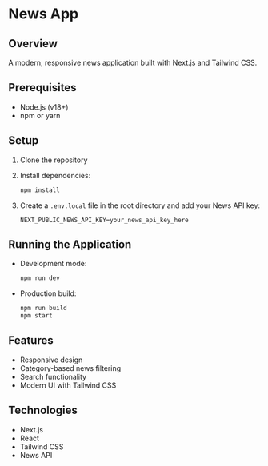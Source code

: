 # News App

## Overview
A modern, responsive news application built with Next.js and Tailwind CSS.

## Prerequisites
- Node.js (v18+)
- npm or yarn

## Setup
1. Clone the repository
2. Install dependencies:
   ```bash
   npm install
   ```

3. Create a `.env.local` file in the root directory and add your News API key:
   ```
   NEXT_PUBLIC_NEWS_API_KEY=your_news_api_key_here
   ```

## Running the Application
- Development mode:
  ```bash
  npm run dev
  ```
- Production build:
  ```bash
  npm run build
  npm start
  ```

## Features
- Responsive design
- Category-based news filtering
- Search functionality
- Modern UI with Tailwind CSS

## Technologies
- Next.js
- React
- Tailwind CSS
- News API
